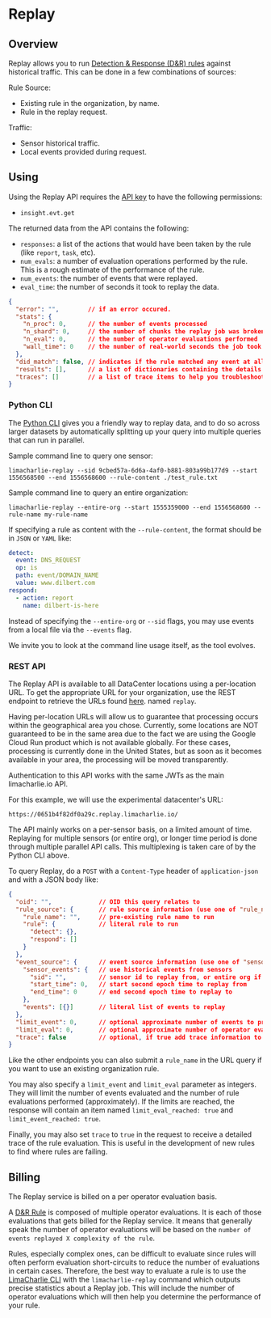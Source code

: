 # Replay

## Overview
Replay allows you to run [Detection & Response (D&R) rules](dr.md) against historical traffic.
This can be done in a few combinations of sources:

Rule Source:

* Existing rule in the organization, by name.
* Rule in the replay request.

Traffic:

* Sensor historical traffic.
* Local events provided during request.

## Using

Using the Replay API requires the [API key](api_keys.md) to have the following permissions:

* `insight.evt.get`

The returned data from the API contains the following:

* `responses`: a list of the actions that would have been taken by the rule (like `report`, `task`, etc).
* `num_evals`: a number of evaluation operations performed by the rule. This is a rough estimate of the performance of the rule.
* `num_events`: the number of events that were replayed.
* `eval_time`: the number of seconds it took to replay the data.

```json
{
  "error": "",        // if an error occured.
  "stats": {
    "n_proc": 0,      // the number of events processed
    "n_shard": 0,     // the number of chunks the replay job was broken into
    "n_eval": 0,      // the number of operator evaluations performed
    "wall_time": 0    // the number of real-world seconds the job took
  },
  "did_match": false, // indicates if the rule matched any event at all
  "results": [],      // a list of dictionaries containing the details of actions the engine would have taken
  "traces": []        // a list of trace items to help you troubleshoot where a rule failed
}
```

### Python CLI
The [Python CLI](https://github.com/refractionPOINT/python-limacharlie) gives you a friendly way to replay data, and to do so across larger datasets
by automatically splitting up your query into multiple queries that can run in parallel.

Sample command line to query one sensor:
```
limacharlie-replay --sid 9cbed57a-6d6a-4af0-b881-803a99b177d9 --start 1556568500 --end 1556568600 --rule-content ./test_rule.txt
```

Sample command line to query an entire organization:
```
limacharlie-replay --entire-org --start 1555359000 --end 1556568600 --rule-name my-rule-name
```

If specifying a rule as content with the `--rule-content`, the format should be
in `JSON` or `YAML` like:
```yaml
detect:
  event: DNS_REQUEST
  op: is
  path: event/DOMAIN_NAME
  value: www.dilbert.com
respond:
  - action: report
    name: dilbert-is-here
```

Instead of specifying the `--entire-org` or `--sid` flags, you may use events from
a local file via the `--events` flag.

We invite you to look at the command line usage itself, as the tool evolves.

### REST API
The Replay API is available to all DataCenter locations using a per-location URL.
To get the appropriate URL for your organization, use the REST endpoint to
retrieve the URLs found [here](https://api.limacharlie.io/static/swagger/#/LimaCharlie_Cloud/get_orgs__oid__url).
named `replay`.

Having per-location URLs will allow us to guarantee that processing occurs within the
geographical area you chose. Currently, some locations are NOT guaranteed
to be in the same area due to the fact we are using the Google Cloud Run product which
is not available globally. For these cases, processing is currently done in the United States,
but as soon as it becomes available in your area, the processing will be moved transparently.

Authentication to this API works with the same JWTs as the main limacharlie.io API.

For this example, we will use the experimental datacenter's URL:
```
https://0651b4f82df0a29c.replay.limacharlie.io/
```

The API mainly works on a per-sensor basis, on a limited amount of time. Replaying for
multiple sensors (or entire org), or longer time period is done through multiple
parallel API calls. This multiplexing is taken care of  by the Python CLI above.

To query Replay, do a `POST` with a `Content-Type` header of `application-json` and with a JSON body like:


```json
{
  "oid": "",             // OID this query relates to
  "rule_source": {       // rule source information (use one of "rule_name" or "rule")
    "rule_name": "",     // pre-existing rule name to run
    "rule": {            // literal rule to run
      "detect": {},
      "respond": []
    }
  },
  "event_source": {      // event source information (use one of "sensor_events" or "events")
    "sensor_events": {   // use historical events from sensors
      "sid": "",         // sensor id to replay from, or entire org if empty
      "start_time": 0,   // start second epoch time to replay from
      "end_time": 0      // end second epoch time to replay to
    },
    "events": [{}]       // literal list of events to replay
  },
  "limit_event": 0,      // optional approximate number of events to process
  "limit_eval": 0,       // optional approximate number of operator evaluations to perform
  "trace": false         // optional, if true add trace information to response, VERY VERBOSE
}
```
Like the other endpoints you can also submit a `rule_name` in the URL query if you want
to use an existing organization rule.

You may also specify a `limit_event` and `limit_eval` parameter as integers. They will limit the number of events evaluated
and the number of rule evaluations performed (approximately). If the limits are reached, the response will contain an
item named `limit_eval_reached: true` and `limit_event_reached: true`.

Finally, you may also set `trace` to `true` in the request to receive a detailed trace of the rule evaluation. This is
useful in the development of new rules to find where rules are failing.


## Billing
The Replay service is billed on a per operator evaluation basis.

A [D&R Rule](dr.md) is composed of multiple operator evaluations. It is each of those evaluations that gets
billed for the Replay service. It means that generally speak the number of operator evaluations will be based
on the `number of events replayed X complexity of the rule`.

Rules, especially complex ones, can be difficult to evaluate since rules will often perform evaluation short-circuits
to reduce the number of evaluations in certain cases. Therefore, the best way to evaluate a rule is to use the
[LimaCharlie CLI](https://github.com/refractionPOINT/python-limacharlie/) with the `limacharlie-replay` command
which outputs precise statistics about a Replay job. This will include the number of operator evaluations which will then help you determine the performance of your rule.
